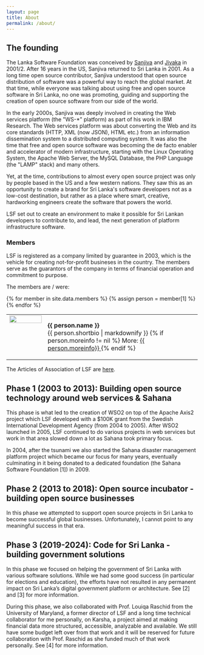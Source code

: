 ```yaml
---
layout: page
title: About
permalink: /about/
---
```


## The founding

The Lanka Software Foundation was conceived by <a href="/about/members#sanjiva">Sanjiva</a> and <a href="/about/members#jivaka">Jivaka</a> in 2001/2. After 16 years in the US, Sanjiva returned to Sri Lanka in 2001. As a long time open source contributor, Sanjiva understood that open source distribution of software was a powerful way to reach the global market. At that time, while everyone was talking about using free and open source software in Sri Lanka, no one was promoting, guiding and supporting the creation of open source software from our side of the world. 

In the early 2000s, Sanjiva was deeply involved in creating the Web services platform (the "WS-*" platform) as part of his work in IBM Research. The Web services platform was about converting the Web and its core standards (HTTP, XML (now JSON), HTML etc.) from an information dissemination system to a distributed computing system. It was also the time that free and open source software was becoming the de facto enabler and accelerator of modern infrastructure, starting with the Linux Operating System, the Apache Web Server, the MySQL Database, the PHP Language (the "LAMP" stack) and many others.

Yet, at the time, contributions to almost every open source project was only by people based in the US and a few western nations. They saw this as an opportunity to create a brand for Sri Lanka's software developers not as a low-cost destination, but rather as a place where smart, creative, hardworking engineers create the software that powers the world.

LSF set out to create an environment to make it possible for Sri Lankan developers to contribute to, and lead, the next generation of platform infrastructure software.

### Members

LSF is registered as a company limited by guarantee in 2003, which is the vehicle for creating not-for-profit busineses in the country. The members serve as the guarantors of the company in terms of financial operation and commitment to purpose.

The members are / were:

<table>
    {% for member in site.data.members %}
        {% assign person = member[1] %}
        <tr>
            <td width="20%" style="vertical-align: top;">
                <img src="{{ site.baseurl }}/{{ person.image }} " width="100%">
            </td>
            <td>
                <p id="{{ member[0] }}">
                    <b> {{ person.name }} </b><br>
                    {{ person.shortbio | markdownify }}
                    {% if person.moreinfo != nil %}
                        More: 
                        <a href="{{ person.moreinfo }}"> {{ person.moreinfo}} </a>
                    {% endif %}
                </p>                
            </td>
        </tr>
    {% endfor %}
</table>

The Articles of Association of LSF are <a href="{{ site.baseurl }}/assets/docs/2003-Articles-Of-Association.pdf">here</a>.

## Phase 1 (2003 to 2013): Building open source technology around web services & Sahana
This phase is what led to the creation of WSO2 on top of the Apache Axis2 project which LSF developed with a $100K grant from the Swedish International Development Agency (from 2004 to 2005). After WSO2 launched in 2005, LSF continued to do various projects in web services but work in that area slowed down a lot as Sahana took primary focus.


In 2004, after the tsunami we also started the Sahana disaster management platform project which became our focus for many years, eventually culminating in it being donated to a dedicated foundation (the Sahana Software Foundation [1]) in 2009. 

## Phase 2 (2013 to 2018): Open source incubator - building open source businesses

In this phase we attempted to support open source projects in Sri Lanka to become successful global businesses. Unfortunately, I cannot point to any meaningful success in that era.

## Phase 3 (2019-2024): Code for Sri Lanka - building government solutions

In this phase we focused on helping the government of Sri Lanka with various software solutions. While we had some good success (in particular for elections and education), the efforts have not resulted in any permanent impact on Sri Lanka’s digital government platform or architecture. See [2] and [3] for more information.

During this phase, we also collaborated with Prof. Louiqa Raschid from the University of Maryland, a former director of LSF and a long time technical collaborator for me personally, on Karsha, a project aimed at making financial data more structured, accessible, analyzable and available. We still have some budget left over from that work and it will be reserved for future collaboration with Prof. Raschid as she funded much of that work personally. See [4] for more information.



